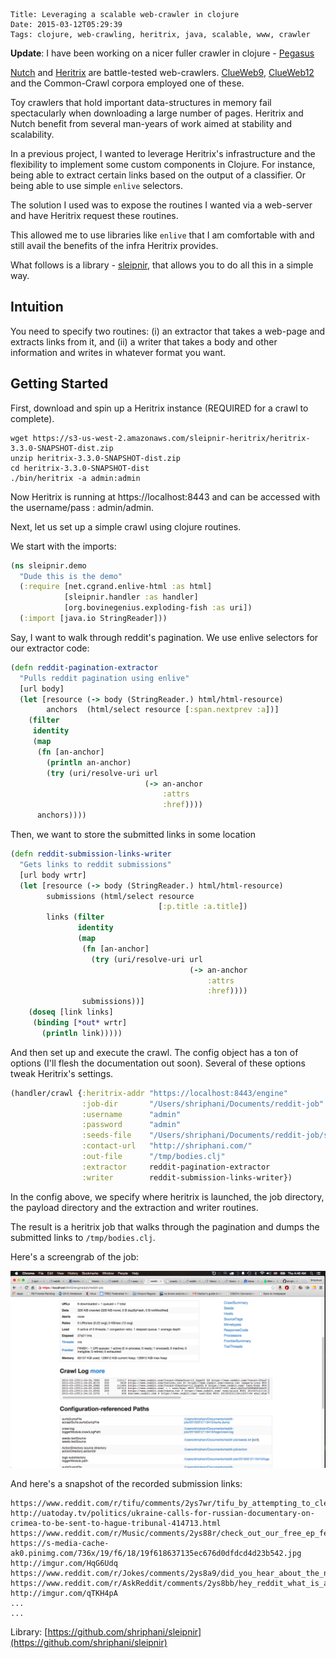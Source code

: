     Title: Leveraging a scalable web-crawler in clojure
    Date: 2015-03-12T05:29:39
    Tags: clojure, web-crawling, heritrix, java, scalable, www, crawler

**Update**: I have been working on a nicer fuller crawler in clojure - [Pegasus](https://github.com/shriphani/pegasus)

[Nutch](http://nutch.apache.org/) and
[Heritrix](https://webarchive.jira.com/secure/Dashboard.jspa) are
battle-tested
web-crawlers. [ClueWeb9](http://www.lemurproject.org/clueweb09.php/),
[ClueWeb12](http://www.lemurproject.org/clueweb12.php/)
and the Common-Crawl corpora employed one of these.

Toy crawlers that hold important data-structures in memory fail
spectacularly when downloading a large number of pages. Heritrix and
Nutch benefit from several man-years of work aimed at stability and
scalability.

In a previous project, I wanted to leverage Heritrix's
infrastructure and the flexibility to implement some custom
components in Clojure. For instance, being able to extract certain links
based on the output of a classifier. Or being able to use simple `enlive`
selectors.

The solution I used was to expose the routines I wanted via a web-server
and have Heritrix request these routines.

This allowed me to use libraries like `enlive` that I am comfortable
with and still avail the benefits of the infra Heritrix provides.

What follows is a library -
[sleipnir](https://github.com/shriphani/sleipnir), that allows you to do
all this in a simple way.

<!-- more -->

## Intuition

You need to specify two routines: (i) an extractor that takes a web-page
and extracts links from it, and (ii) a writer that takes a body and
other information and writes in whatever format you want.

## Getting Started

First, download and spin up a Heritrix instance (REQUIRED for a crawl to complete).

```
wget https://s3-us-west-2.amazonaws.com/sleipnir-heritrix/heritrix-3.3.0-SNAPSHOT-dist.zip
unzip heritrix-3.3.0-SNAPSHOT-dist.zip
cd heritrix-3.3.0-SNAPSHOT-dist
./bin/heritrix -a admin:admin
```

Now Heritrix is running at https://localhost:8443 and can be accessed
with the username/pass : admin/admin.


Next, let us set up a simple crawl using clojure routines. 

We start with the imports:

```clojure
(ns sleipnir.demo
  "Dude this is the demo"
  (:require [net.cgrand.enlive-html :as html]
            [sleipnir.handler :as handler]
            [org.bovinegenius.exploding-fish :as uri])
  (:import [java.io StringReader]))
```

Say, I want to walk through reddit's pagination. We use
enlive selectors for our extractor code:

```clojure
(defn reddit-pagination-extractor
  "Pulls reddit pagination using enlive"
  [url body]
  (let [resource (-> body (StringReader.) html/html-resource)
        anchors  (html/select resource [:span.nextprev :a])]
    (filter
     identity
     (map
      (fn [an-anchor]
        (println an-anchor)
        (try (uri/resolve-uri url
                              (-> an-anchor
                                  :attrs
                                  :href))))
      anchors))))
```

Then, we want to store the submitted links in some location

```clojure
(defn reddit-submission-links-writer
  "Gets links to reddit submissions"
  [url body wrtr]
  (let [resource (-> body (StringReader.) html/html-resource)
        submissions (html/select resource
                                 [:p.title :a.title])
        links (filter
               identity
               (map
                (fn [an-anchor]
                  (try (uri/resolve-uri url
                                        (-> an-anchor
                                            :attrs
                                            :href))))
                submissions))]
    (doseq [link links]
     (binding [*out* wrtr]
       (println link)))))
```

And then set up and execute the crawl. The config object has a ton of
options (I'll flesh the documentation out soon). Several of these
options tweak Heritrix's settings.

```clojure
(handler/crawl {:heritrix-addr "https://localhost:8443/engine"
                :job-dir       "/Users/shriphani/Documents/reddit-job"
                :username      "admin"
                :password      "admin"
                :seeds-file    "/Users/shriphani/Documents/reddit-job/seeds.txt"
                :contact-url   "http://shriphani.com/"
                :out-file      "/tmp/bodies.clj"
                :extractor     reddit-pagination-extractor
                :writer        reddit-submission-links-writer})
```

In the config above, we specify where heritrix is launched, the job
directory, the payload directory and the extraction and writer routines.

The result is a heritrix job that walks through the pagination and dumps
the submitted links to `/tmp/bodies.clj`.

Here's a screengrab of the job:

<img src="/img/heritrix-sleipnir-demo.png" />

And here's a snapshot of the recorded submission links:

```
https://www.reddit.com/r/tifu/comments/2ys7wr/tifu_by_attempting_to_clean_the_kitchen/
http://uatoday.tv/politics/ukraine-calls-for-russian-documentary-on-crimea-to-be-sent-to-hague-tribunal-414713.html
https://www.reddit.com/r/Music/comments/2ys88r/check_out_our_free_ep_feathers_by_divide_of/
https://s-media-cache-ak0.pinimg.com/736x/19/f6/18/19f618637135ec676d0dfdcd4d23b542.jpg
http://imgur.com/HqG6Udq
https://www.reddit.com/r/Jokes/comments/2ys8a9/did_you_hear_about_the_nympho_waitress/
https://www.reddit.com/r/AskReddit/comments/2ys8bb/hey_reddit_what_is_a_great_classic_or_family/
http://imgur.com/qTKH4pA
...
...
```

Library: [https://github.com/shriphani/sleipnir](https://github.com/shriphani/sleipnir)
